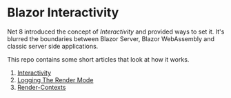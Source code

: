 # Blazor Interactivity

Net 8 introduced the concept of *Interactivity* and provided ways to set it.  It's blurred the boundaries between Blazor Server, Blazor WebAssembly and classic server side applications. 

This repo contains some short articles that look at how it works.

1. [Interactivity](Interactivity.md)
1. [Logging The Render Mode](Logging-The-Render-Mode.md)
1. [Render-Contexts](Render-Contexts.md)
